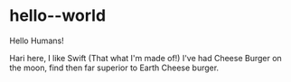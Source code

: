 # hello--world

Hello Humans!

Hari here, I like Swift (That what I'm made of!)
I've had Cheese Burger on the moon, find then far superior to Earth Cheese burger.
